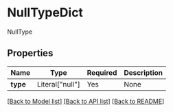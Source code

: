 # NullTypeDict

NullType

## Properties
| Name | Type | Required | Description |
| ------------ | ------------- | ------------- | ------------- |
**type** | Literal["null"] | Yes | None |


[[Back to Model list]](../../../../README.md#models-v2-link) [[Back to API list]](../../../../README.md#apis-v2-link) [[Back to README]](../../../../README.md)
